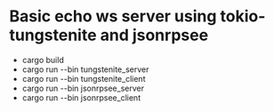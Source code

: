 # Basic echo ws server using tokio-tungstenite and jsonrpsee


- cargo build
- cargo run --bin tungstenite_server
- cargo run --bin tungstenite_client
- cargo run --bin jsonrpsee_server
- cargo run --bin jsonrpsee_client



